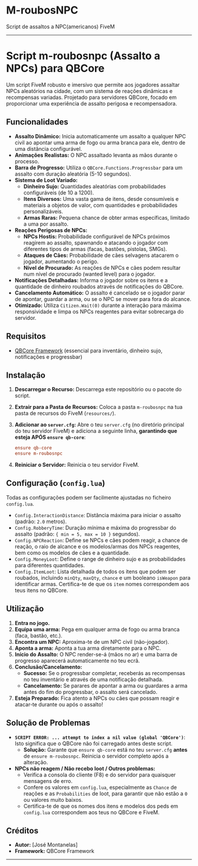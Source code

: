 # M-roubosNPC
Script de assaltos a NPC(americanos) FiveM

---------------------------------------------------

# Script m-roubosnpc (Assalto a NPCs) para QBCore

Um script FiveM robusto e imersivo que permite aos jogadores assaltar NPCs aleatórios na cidade, com um sistema de reações dinâmicas e recompensas variadas. Projetado para servidores QBCore, focado em proporcionar uma experiência de assalto perigosa e recompensadora.

## Funcionalidades

  * **Assalto Dinâmico:** Inicia automaticamente um assalto a qualquer NPC civil ao apontar uma arma de fogo ou arma branca para ele, dentro de uma distância configurável.
  * **Animações Realistas:** O NPC assaltado levanta as mãos durante o processo.
  * **Barra de Progresso:** Utiliza o `QBCore.Functions.Progressbar` para um assalto com duração aleatória (5-10 segundos).
  * **Sistema de Loot Variado:**
      * **Dinheiro Sujo:** Quantidades aleatórias com probabilidades configuráveis (de 10 a 1200).
      * **Itens Diversos:** Uma vasta gama de itens, desde consumíveis e materiais a objetos de valor, com quantidades e probabilidades personalizáveis.
      * **Armas Raras:** Pequena chance de obter armas específicas, limitado a uma por assalto.
  * **Reações Perigosas de NPCs:**
      * **NPCs Hostis:** Probabilidade configurável de NPCs próximos reagirem ao assalto, spawnando e atacando o jogador com diferentes tipos de armas (facas, bastões, pistolas, SMGs).
      * **Ataques de Cães:** Probabilidade de cães selvagens atacarem o jogador, aumentando o perigo.
      * **Nível de Procurado:** As reações de NPCs e cães podem resultar num nível de procurado (wanted level) para o jogador.
  * **Notificações Detalhadas:** Informa o jogador sobre os itens e a quantidade de dinheiro roubados através de notificações do QBCore.
  * **Cancelamento Automático:** O assalto é cancelado se o jogador parar de apontar, guardar a arma, ou se o NPC se mover para fora do alcance.
  * **Otimizado:** Utiliza `Citizen.Wait(0)` durante a interação para máxima responsividade e limpa os NPCs reagentes para evitar sobrecarga do servidor.

## Requisitos

  * [QBCore Framework](https://github.com/qbcore-framework/qb-core) (essencial para inventário, dinheiro sujo, notificações e progressbar)

## Instalação

1.  **Descarregar o Recurso:** Descarrega este repositório ou o pacote do script.

2.  **Extrair para a Pasta de Recursos:** Coloca a pasta `m-roubosnpc` na tua pasta de recursos do FiveM (`resources/`).

3.  **Adicionar ao `server.cfg`:** Abre o teu `server.cfg` (no diretório principal do teu servidor FiveM) e adiciona a seguinte linha, **garantindo que esteja APÓS `ensure qb-core`**:

    ```cfg
    ensure qb-core
    ensure m-roubosnpc
    ```

4.  **Reiniciar o Servidor:** Reinicia o teu servidor FiveM.

## Configuração (`config.lua`)

Todas as configurações podem ser facilmente ajustadas no ficheiro `config.lua`.

  * `Config.InteractionDistance`: Distância máxima para iniciar o assalto (padrão: `2.0` metros).
  * `Config.RobberyTime`: Duração mínima e máxima do progressbar do assalto (padrão: `{ min = 5, max = 10 }` segundos).
  * `Config.NPCReaction`: Define se NPCs e cães podem reagir, a chance de reação, o raio de alcance e os modelos/armas dos NPCs reagentes, bem como os modelos de cães e a quantidade.
  * `Config.MoneyLoot`: Define o range de dinheiro sujo e as probabilidades para diferentes quantidades.
  * `Config.ItemLoot`: Lista detalhada de todos os itens que podem ser roubados, incluindo `minQty`, `maxQty`, `chance` e um booleano `isWeapon` para identificar armas. Certifica-te de que os `item` nomes correspondem aos teus itens no QBCore.

## Utilização

1.  **Entra no jogo.**
2.  **Equipa uma arma:** Pega em qualquer arma de fogo ou arma branca (faca, bastão, etc.).
3.  **Encontra um NPC:** Aproxima-te de um NPC civil (não-jogador).
4.  **Aponta a arma:** Aponta a tua arma diretamente para o NPC.
5.  **Início do Assalto:** O NPC render-se-á (mãos no ar) e uma barra de progresso aparecerá automaticamente no teu ecrã.
6.  **Conclusão/Cancelamento:**
      * **Sucesso:** Se o progressbar completar, receberás as recompensas no teu inventário e através de uma notificação detalhada.
      * **Cancelamento:** Se parares de apontar a arma ou guardares a arma antes do fim do progressbar, o assalto será cancelado.
7.  **Esteja Preparado:** Fica atento a NPCs ou cães que possam reagir e atacar-te durante ou após o assalto\!

## Solução de Problemas

  * **`SCRIPT ERROR: ... attempt to index a nil value (global 'QBCore')`**: Isto significa que o QBCore não foi carregado antes deste script.
      * **Solução:** Garante que `ensure qb-core` está no teu `server.cfg` **antes** de `ensure m-roubosnpc`. Reinicia o servidor completo após a alteração.
  * **NPCs não reagem / Não recebo loot / Outros problemas:**
      * Verifica a consola do cliente (F8) e do servidor para quaisquer mensagens de erro.
      * Confere os valores em `config.lua`, especialmente as `Chance` de reações e as `Probabilities` de loot, para garantir que não estão a `0` ou valores muito baixos.
      * Certifica-te de que os nomes dos itens e modelos dos peds em `config.lua` correspondem aos teus no QBCore e FiveM.

## Créditos

  * **Autor:** [José Montanelas]
  * **Framework:** QBCore Framework

-----
